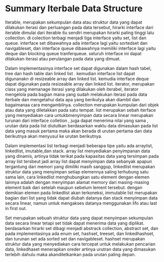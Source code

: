 # Summary Iterbale Data Structure

Iterable, merupakan sekumpulan data atau struktur data yang dapat dilakukan iterasi dan perluangan pada data tersebut, hirarki interface dari iterable dimulai dari iterable itu sendiri merupakan hirarki paling tinggi lalu collection. di colection terbagi menjadi tiga interface yaitu set, list dan queue. interface set dibawahnya ada interface lagi yaitu sortedset dan navigableset, dan interface queue dibawahnya memiliki interface lagi yaitu deque dan blocking queue tranferqueue. seluruh interface ini dapat dilakukan iterasi atau perulangan pada data yang dimuat.

Dalam implementasinya interface set dapat digunakan dalam hash tabel, tree dan hash table dan linked list . kemudian interface list dapat digunanakn di resizeable array dan linked list. kemudia interface deque dapat digunakan pada resizeable array dan linked list. iterator, merupakan class yang memanage iterasi yang dilakukan oleh iterabel, iterator mengelola pada bagian mana yang sudah melakukan iterasi pada data iterbale dan mengetahui data apa yang berikutya akan diambil dan bagaimanaa cara mengambilnya. collection merupakan kumpulan dari objek atau data yang diletakkan pada satu tempat. list merupakan sebah iterface yang menyediakan cara untukbmenyimpan data secara linear merupakan turunan dari interface colletion , juga dapat menerima nilai yang sama , urutan data pada list diututkan berdasarkan waktu data dimasukan pada list data yang masuk pertama maka akan berada di urutan pertama dan data berikutnya akan menyusul ke urutan berikutnya.

Dalam implementasi list terbagi menjadi beberapa tipe yaitu ada arraylist, linkedlist, imutable,dan stack. array list menyediakan penyimpanan data yang dinamis, artinya tidak terikat pada kapasitas data yang tersimpan pada array list tersbeut jadi array list dapat menyimpan data sebanyak apapun tergantung dari memori yang dimiliki masih sanggup, linkedlist merupakan struktur data yang menyimpan setiap elemennya saling terhubung satu sama lain, cara linkedlist menghubungkan satu element dengan elemen lainnya adalah dengan menyimpan alamat memory dari masing-masing element baik dari setelah maupun sebelum lement tersebut. dengan demikian elemen pada linkedlist akan terkoneksi, immutable list merupakan bagian dari list yang tidak dapat diubah datanya dan stack menyimpan data secara linear, namun untuk mengakses datanya menggunakan lifo atau last in first out.

Set merupakan sebuah struktur data yang dapat menyimpan sekumpulan data secara linear tetapi set tidak dapat menerima data yang diplikat. berdasarkan hirarki set dibagi menjadi abstrack collection, abstract set, dan pada implementasinya ada enum set, hashset, treeset, dan linkedhashset, dan turunan set ada sorted set dan navigableset.
hashset merupakan struktur data yang menyediakan cara tercepat untuk melakukan pencarian data, linkedhaset menerapkan oreder artinya urutran data yang dimasukan terlebih dahulu maka akandiletkankan pada urutan paling depan.
